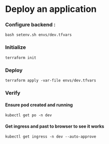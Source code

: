 # Deploy an application

### Configure backend :
```
bash setenv.sh envs/dev.tfvars
```

### Initialize
```
terraform init
```

### Deploy

```
terraform apply -var-file envs/dev.tfvars 
```

### Verify
#### Ensure pod created and running
```
kubectl get po -n dev
```

#### Get ingress and past to browser to see it works
```
kubectl get ingress -n dev --auto-approve
```
